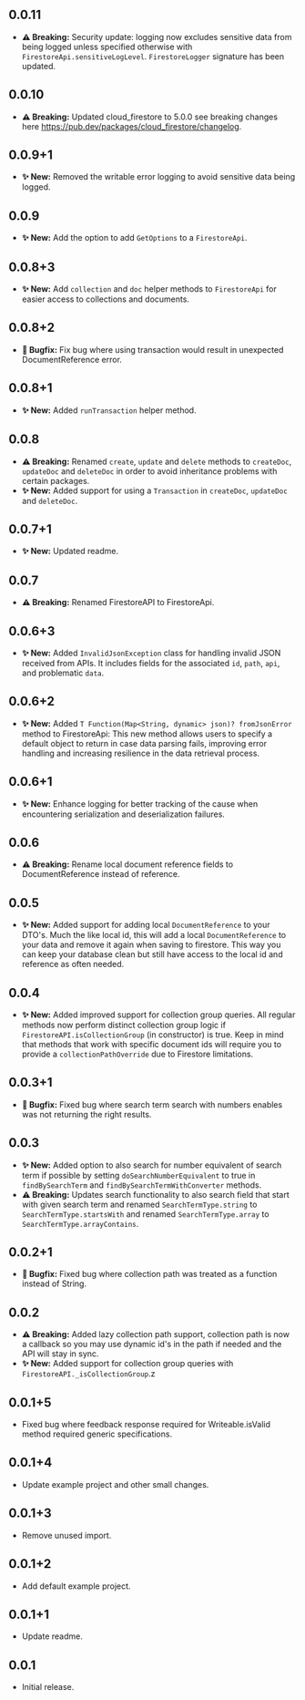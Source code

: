 ## 0.0.11

* **⚠️ Breaking:** Security update: logging now excludes sensitive data from being logged unless specified otherwise with `FirestoreApi.sensitiveLogLevel`. `FirestoreLogger` signature has been updated.

## 0.0.10

* **⚠️ Breaking:** Updated cloud_firestore to 5.0.0 see breaking changes here https://pub.dev/packages/cloud_firestore/changelog.

## 0.0.9+1

* **✨ New:** Removed the writable error logging to avoid sensitive data being logged.

## 0.0.9

* **✨ New:** Add the option to add `GetOptions` to a `FirestoreApi`.

## 0.0.8+3

* **✨ New:** Add `collection` and `doc` helper methods to `FirestoreApi` for easier access to collections and documents.

## 0.0.8+2

* **🐛️ Bugfix:** Fix bug where using transaction would result in unexpected DocumentReference error.

## 0.0.8+1

* **✨ New:** Added `runTransaction` helper method.

## 0.0.8

* **⚠️ Breaking:** Renamed `create`, `update` and `delete` methods to `createDoc`, `updateDoc` and `deleteDoc` in order to avoid inheritance problems with certain packages.
* **✨ New:** Added support for using a `Transaction` in `createDoc`, `updateDoc` and `deleteDoc`.

## 0.0.7+1

* **✨ New:** Updated readme.

## 0.0.7

* **⚠️ Breaking:** Renamed FirestoreAPI to FirestoreApi.

## 0.0.6+3

* **✨ New:** Added `InvalidJsonException` class for handling invalid JSON received from APIs. It includes fields for the associated `id`, `path`, `api`, and problematic `data`.

## 0.0.6+2

* **✨ New:** Added `T Function(Map<String, dynamic> json)? fromJsonError` method to FirestoreApi: This new method allows users to specify a default object to return in case data parsing fails, improving error handling and increasing resilience in the data retrieval process.

## 0.0.6+1

* **✨ New:** Enhance logging for better tracking of the cause when encountering serialization and deserialization failures.

## 0.0.6

* **⚠️ Breaking:** Rename local document reference fields to DocumentReference instead of reference.

## 0.0.5

* **✨ New:** Added support for adding local `DocumentReference` to your DTO's. Much the like local id, this will add a local `DocumentReference` to your data and remove it again when saving to firestore. This way you can keep your database clean but still have access to the local id and reference as often needed.

## 0.0.4

* **✨ New:** Added improved support for collection group queries. All regular methods now perform distinct collection group logic if `FirestoreAPI.isCollectionGroup` (in constructor) is true. Keep in mind that methods that work with specific document ids will require you to provide a `collectionPathOverride` due to Firestore limitations.

## 0.0.3+1

* **🐛️ Bugfix:** Fixed bug where search term search with numbers enables was not returning the right results.

## 0.0.3

* **✨ New:** Added option to also search for number equivalent of search term if possible by setting `doSearchNumberEquivalent` to true in `findBySearchTerm` and `findBySearchTermWithConverter` methods.
* **⚠️ Breaking:** Updates search functionality to also search field that start with given search term and renamed `SearchTermType.string` to `SearchTermType.startsWith` and renamed `SearchTermType.array` to `SearchTermType.arrayContains`.

## 0.0.2+1

* **🐛️ Bugfix:** Fixed bug where collection path was treated as a function instead of String.

## 0.0.2

* **⚠️ Breaking:** Added lazy collection path support, collection path is now a callback so you may use dynamic id's in the path if needed and the API will stay in sync.
* **✨ New:** Added support for collection group queries with `FirestoreAPI._isCollectionGroup`.z

## 0.0.1+5

* Fixed bug where feedback response required for Writeable.isValid method required generic specifications.

## 0.0.1+4

* Update example project and other small changes.

## 0.0.1+3

* Remove unused import.

## 0.0.1+2

* Add default example project.

## 0.0.1+1

* Update readme.

## 0.0.1

* Initial release.
